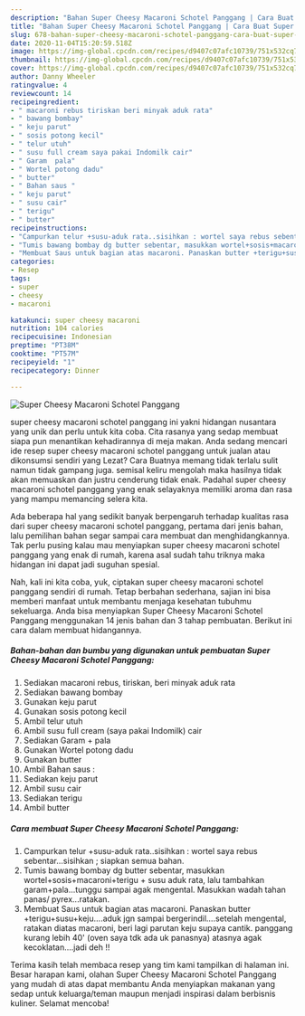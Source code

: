 ```yaml
---
description: "Bahan Super Cheesy Macaroni Schotel Panggang | Cara Buat Super Cheesy Macaroni Schotel Panggang Yang Paling Enak"
title: "Bahan Super Cheesy Macaroni Schotel Panggang | Cara Buat Super Cheesy Macaroni Schotel Panggang Yang Paling Enak"
slug: 678-bahan-super-cheesy-macaroni-schotel-panggang-cara-buat-super-cheesy-macaroni-schotel-panggang-yang-paling-enak
date: 2020-11-04T15:20:59.518Z
image: https://img-global.cpcdn.com/recipes/d9407c07afc10739/751x532cq70/super-cheesy-macaroni-schotel-panggang-foto-resep-utama.jpg
thumbnail: https://img-global.cpcdn.com/recipes/d9407c07afc10739/751x532cq70/super-cheesy-macaroni-schotel-panggang-foto-resep-utama.jpg
cover: https://img-global.cpcdn.com/recipes/d9407c07afc10739/751x532cq70/super-cheesy-macaroni-schotel-panggang-foto-resep-utama.jpg
author: Danny Wheeler
ratingvalue: 4
reviewcount: 14
recipeingredient:
- " macaroni rebus tiriskan beri minyak aduk rata"
- " bawang bombay"
- " keju parut"
- " sosis potong kecil"
- " telur utuh"
- " susu full cream saya pakai Indomilk cair"
- " Garam  pala"
- " Wortel potong dadu"
- " butter"
- " Bahan saus "
- " keju parut"
- " susu cair"
- " terigu"
- " butter"
recipeinstructions:
- "Campurkan telur +susu-aduk rata..sisihkan : wortel saya rebus sebentar...sisihkan ; siapkan semua bahan."
- "Tumis bawang bombay dg butter sebentar, masukkan wortel+sosis+macaroni+terigu + susu aduk rata, lalu tambahkan garam+pala...tunggu sampai agak mengental. Masukkan wadah tahan panas/ pyrex...ratakan."
- "Membuat Saus untuk bagian atas macaroni. Panaskan butter +terigu+susu+keju....aduk jgn sampai bergerindil....setelah mengental, ratakan diatas macaroni, beri lagi parutan keju supaya cantik. panggang kurang lebih 40&#39; (oven saya tdk ada uk panasnya) atasnya agak kecoklatan....jadi deh !!"
categories:
- Resep
tags:
- super
- cheesy
- macaroni

katakunci: super cheesy macaroni 
nutrition: 104 calories
recipecuisine: Indonesian
preptime: "PT38M"
cooktime: "PT57M"
recipeyield: "1"
recipecategory: Dinner

---
```



![Super Cheesy Macaroni Schotel Panggang](https://img-global.cpcdn.com/recipes/d9407c07afc10739/751x532cq70/super-cheesy-macaroni-schotel-panggang-foto-resep-utama.jpg)


super cheesy macaroni schotel panggang ini yakni hidangan nusantara yang unik dan perlu untuk kita coba. Cita rasanya yang sedap membuat siapa pun menantikan kehadirannya di meja makan.
Anda sedang mencari ide resep super cheesy macaroni schotel panggang untuk jualan atau dikonsumsi sendiri yang Lezat? Cara Buatnya memang tidak terlalu sulit namun tidak gampang juga. semisal keliru mengolah maka hasilnya tidak akan memuaskan dan justru cenderung tidak enak. Padahal super cheesy macaroni schotel panggang yang enak selayaknya memiliki aroma dan rasa yang mampu memancing selera kita.



Ada beberapa hal yang sedikit banyak berpengaruh terhadap kualitas rasa dari super cheesy macaroni schotel panggang, pertama dari jenis bahan, lalu pemilihan bahan segar sampai cara membuat dan menghidangkannya. Tak perlu pusing kalau mau menyiapkan super cheesy macaroni schotel panggang yang enak di rumah, karena asal sudah tahu triknya maka hidangan ini dapat jadi suguhan spesial.


Nah, kali ini kita coba, yuk, ciptakan super cheesy macaroni schotel panggang sendiri di rumah. Tetap berbahan sederhana, sajian ini bisa memberi manfaat untuk membantu menjaga kesehatan tubuhmu sekeluarga. Anda bisa menyiapkan Super Cheesy Macaroni Schotel Panggang menggunakan 14 jenis bahan dan 3 tahap pembuatan. Berikut ini cara dalam membuat hidangannya.

<!--inarticleads1-->

##### Bahan-bahan dan bumbu yang digunakan untuk pembuatan Super Cheesy Macaroni Schotel Panggang:

1. Sediakan  macaroni rebus, tiriskan, beri minyak aduk rata
1. Sediakan  bawang bombay
1. Gunakan  keju parut
1. Gunakan  sosis potong kecil
1. Ambil  telur utuh
1. Ambil  susu full cream (saya pakai Indomilk) cair
1. Sediakan  Garam + pala
1. Gunakan  Wortel potong dadu
1. Gunakan  butter
1. Ambil  Bahan saus :
1. Sediakan  keju parut
1. Ambil  susu cair
1. Sediakan  terigu
1. Ambil  butter




<!--inarticleads2-->

##### Cara membuat Super Cheesy Macaroni Schotel Panggang:

1. Campurkan telur +susu-aduk rata..sisihkan : wortel saya rebus sebentar...sisihkan ; siapkan semua bahan.
1. Tumis bawang bombay dg butter sebentar, masukkan wortel+sosis+macaroni+terigu + susu aduk rata, lalu tambahkan garam+pala...tunggu sampai agak mengental. Masukkan wadah tahan panas/ pyrex...ratakan.
1. Membuat Saus untuk bagian atas macaroni. Panaskan butter +terigu+susu+keju....aduk jgn sampai bergerindil....setelah mengental, ratakan diatas macaroni, beri lagi parutan keju supaya cantik. panggang kurang lebih 40&#39; (oven saya tdk ada uk panasnya) atasnya agak kecoklatan....jadi deh !!




Terima kasih telah membaca resep yang tim kami tampilkan di halaman ini. Besar harapan kami, olahan Super Cheesy Macaroni Schotel Panggang yang mudah di atas dapat membantu Anda menyiapkan makanan yang sedap untuk keluarga/teman maupun menjadi inspirasi dalam berbisnis kuliner. Selamat mencoba!
